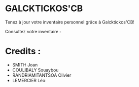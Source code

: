 # GALCKTICKOS'CB
  Tenez à jour votre inventaire personnel grâce à Galcktickos'CB!

  Consultez votre inventaire :

# Credits :
- SMITH Joan
- COULIBALY Souaybou
- RANDRIAMITANTSOA Olivier
- LEMERCIER Léo
